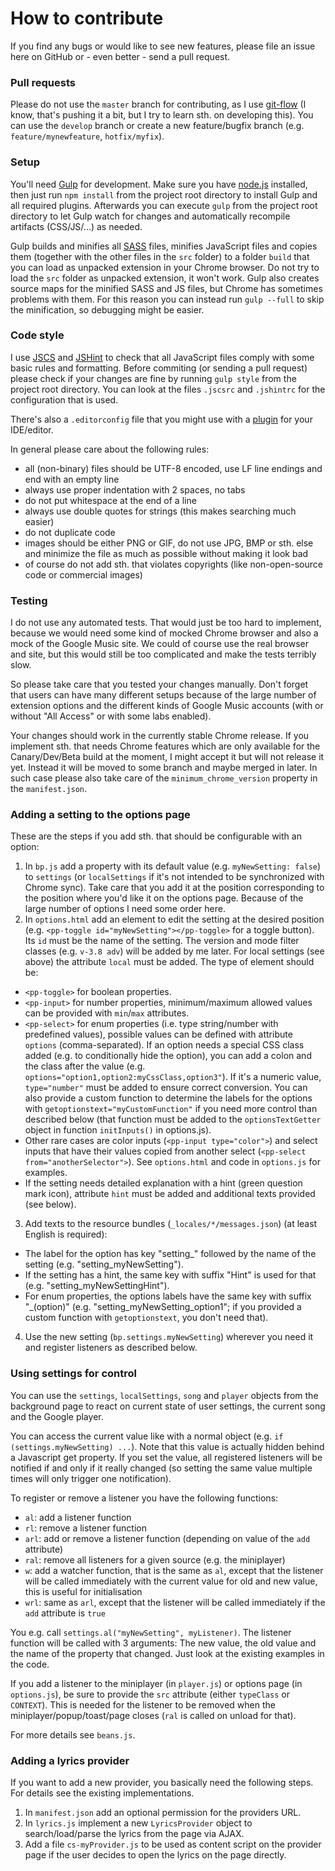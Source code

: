 # How to contribute

If you find any bugs or would like to see new features, please file an issue here on GitHub or - even better - send a pull request.

### Pull requests
Please do not use the `master` branch for contributing, as I use [git-flow](http://nvie.com/posts/a-successful-git-branching-model/)
(I know, that's pushing it a bit, but I try to learn sth. on developing this). You can use the `develop` branch or create a new feature/bugfix branch (e.g. `feature/mynewfeature`, `hotfix/myfix`).

### Setup
You'll need [Gulp](http://gulpjs.com/) for development. Make sure you have [node.js](http://nodejs.org/) installed, then just run `npm install` from the project root directory to install Gulp and all required plugins.
Afterwards you can execute `gulp` from the project root directory to let Gulp watch for changes and automatically recompile artifacts (CSS/JS/...) as needed.

Gulp builds and minifies all [SASS](http://sass-lang.com/) files, minifies JavaScript files and copies them (together with the other files in the `src` folder) to a folder `build` that you can load as unpacked extension in your Chrome browser. Do not try to load the `src` folder as unpacked extension, it won't work. Gulp also creates source maps for the minified SASS and JS files, but Chrome has sometimes problems with them. For this reason you can instead run `gulp --full` to skip the minification, so debugging might be easier.

### Code style
I use [JSCS](http://jscs.info/) and [JSHint](http://jshint.com/about/) to check that all JavaScript files comply with some basic rules and formatting. Before commiting (or sending a pull request) please check if your changes are fine by running `gulp style` from the project root directory. You can look at the files `.jscsrc` and `.jshintrc` for the configuration that is used.

There's also a `.editorconfig` file that you might use with a [plugin](http://editorconfig.org/#download) for your IDE/editor.

In general please care about the following rules:
* all (non-binary) files should be UTF-8 encoded, use LF line endings and end with an empty line
* always use proper indentation with 2 spaces, no tabs
* do not put whitespace at the end of a line
* always use double quotes for strings (this makes searching much easier)
* do not duplicate code
* images should be either PNG or GIF, do not use JPG, BMP or sth. else and minimize the file as much as possible without making it look bad
* of course do not add sth. that violates copyrights (like non-open-source code or commercial images)

### Testing
I do not use any automated tests. That would just be too hard to implement, because we would need some kind of mocked Chrome browser and also a mock of the Google Music site. We could of course use the real browser and site, but this would still be too complicated and make the tests terribly slow.

So please take care that you tested your changes manually. Don't forget that users can have many different setups because of the large number of extension options and the different kinds of Google Music accounts (with or without "All Access" or with some labs enabled).

Your changes should work in the currently stable Chrome release. If you implement sth. that needs Chrome features which are only available for the Canary/Dev/Beta build at the moment, I might accept it but will not release it yet. Instead it will be moved to some branch and maybe merged in later. In such case please also take care of the `minimum_chrome_version` property in the `manifest.json`.

### Adding a setting to the options page
These are the steps if you add sth. that should be configurable with an option:

1. In ```bp.js``` add a property with its default value (e.g. ```myNewSetting: false```) to ```settings``` (or ```localSettings``` if it's not intended to be synchronized with Chrome sync). Take care that you add it at the position corresponding to the position where you'd like it on the options page. Because of the large number of options I need some order here.
2. In ```options.html``` add an element to edit the setting at the desired position  (e.g. ```<pp-toggle id="myNewSetting"></pp-toggle>``` for a toggle button). Its ```id``` must be the name of the setting. The version and mode filter classes (e.g. ```v-3.8 adv```) will be added by me later. For local settings (see above) the attribute ```local``` must be added. The type of element should be:
  * ```<pp-toggle>``` for boolean properties.
  * ```<pp-input>``` for number properties, minimum/maximum allowed values can be provided with ```min```/```max``` attributes.
  * ```<pp-select>``` for enum properties (i.e. type string/number with predefined values), possible values can be defined with attribute ```options``` (comma-separated). If an option needs a special CSS class added (e.g. to conditionally hide the option), you can add a colon and the class after the value (e.g. ```options="option1,option2:myCssClass,option3"```). If it's a numeric value, ```type="number"``` must be added to ensure correct conversion. You can also provide a custom function to determine the labels for the options with ```getoptionstext="myCustomFunction"``` if you need more control than described below (that function must be added to the ```optionsTextGetter``` object in function ```initInputs()``` in options.js).
  * Other rare cases are color inputs (```<pp-input type="color">```) and select inputs that have their values copied from another select (```<pp-select from="anotherSelector">```). See ```options.html``` and code in ```options.js``` for examples.
  * If the setting needs detailed explanation with a hint (green question mark icon), attribute ```hint``` must be added and additional texts provided (see below).
3. Add texts to the resource bundles (```_locales/*/messages.json```) (at least English is required):
  * The label for the option has key "setting_" followed by the name of the setting (e.g. "setting_myNewSetting").
  * If the setting has a hint, the same key with suffix "Hint" is used for that (e.g. "setting_myNewSettingHint").
  * For enum properties, the options labels have the same key with suffix "_(option)" (e.g. "setting_myNewSetting_option1"; if you provided a custom function with ```getoptionstext```, you don't need that).
4. Use the new setting (```bp.settings.myNewSetting```) wherever you need it and register listeners as described below.

### Using settings for control
You can use the ```settings```, ```localSettings```, ```song``` and ```player``` objects from the background page to react on current state of user settings, the current song and the Google player.

You can access the current value like with a normal object (e.g. ```if (settings.myNewSetting) ...```). Note that this value is actually hidden behind a Javascript get property. If you set the value, all registered listeners will be notified if and only if it really changed (so setting the same value multiple times will only trigger one notification).

To register or remove a listener you have the following functions:
* ```al```: add a listener function
* ```rl```: remove a listener function
* ```arl```: add or remove a listener function (depending on value of the ```add``` attribute)
* ```ral```: remove all listeners for a given source (e.g. the miniplayer)
* ```w```: add a watcher function, that is the same as ```al```, except that the listener will be called immediately with the current value for old and new value, this is useful for initialisation
* ```wrl```: same as ```arl```, except that the listener will be called immediately if the ```add``` attribute is ```true```

You e.g. call ```settings.al("myNewSetting", myListener)```. The listener function will be called with 3 arguments: The new value, the old value and the name of the property that changed. Just look at the existing examples in the code.

If you add a listener to the miniplayer (in ```player.js```) or options page (in ```options.js```), be sure to provide the ```src``` attribute (either ```typeClass``` or ```CONTEXT```). This is needed for the listener to be removed when the miniplayer/popup/toast/page closes (```ral``` is called on unload for that).

For more details see ```beans.js```.

### Adding a lyrics provider
If you want to add a new provider, you basically need the following steps. For details see the existing implementations.

1. In ```manifest.json``` add an optional permission for the providers URL.
2. In ```lyrics.js``` implement a new ```LyricsProvider``` object to search/load/parse the lyrics from the page via AJAX.
3. Add a file ```cs-myProvider.js``` to be used as content script on the provider page if the user decides to open the lyrics on the page directly.
